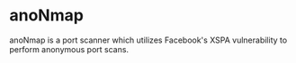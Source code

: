 # anoNmap
anoNmap is a port scanner which utilizes Facebook's XSPA vulnerability to perform anonymous port scans.
